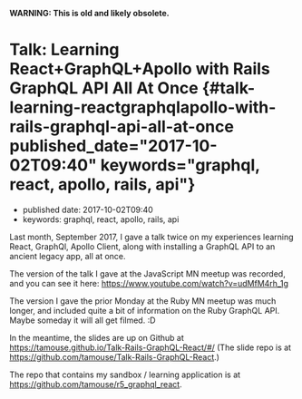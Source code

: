**WARNING: This is old and likely obsolete.**

Talk: Learning React+GraphQL+Apollo with Rails GraphQL API All At Once {#talk-learning-reactgraphqlapollo-with-rails-graphql-api-all-at-once published_date="2017-10-02T09:40" keywords="graphql, react, apollo, rails, api"}
======================================================================

-   published date: 2017-10-02T09:40
-   keywords: graphql, react, apollo, rails, api

Last month, September 2017, I gave a talk twice on my experiences learning React, GraphQl, Apollo Client, along with installing a GraphQL API to an ancient legacy app, all at once.

The version of the talk I gave at the JavaScript MN meetup was recorded, and you can see it here: <https://www.youtube.com/watch?v=udMfM4rh_1g>

The version I gave the prior Monday at the Ruby MN meetup was much longer, and included quite a bit of information on the Ruby GraphQL API. Maybe someday it will all get filmed. :D

In the meantime, the slides are up on Github at <https://tamouse.github.io/Talk-Rails-GraphQL-React/#/> (The slide repo is at <https://github.com/tamouse/Talk-Rails-GraphQL-React>.)

The repo that contains my sandbox / learning application is at <https://github.com/tamouse/r5_graphql_react>.

